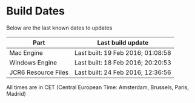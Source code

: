 # Build Dates

Below are the last known dates to updates

Part | Last build update
-----|-----
Mac Engine | Last built: 19 Feb 2016; 01:08:58
Windows Engine | Last built: 18 Feb 2016; 20:20:53
JCR6 Resource Files | Last built: 24 Feb 2016; 12:36:56
All times are in CET (Central European Time: Amsterdam, Brussels, Paris, Madrid)



